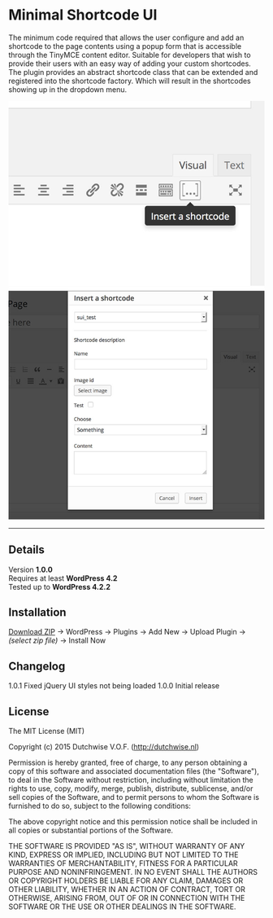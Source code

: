 Minimal Shortcode UI
======================
The minimum code required that allows the user configure and add an shortcode to the page contents using a popup form that is accessible through the TinyMCE content editor. Suitable for developers that wish to provide their users with an easy way of adding your custom shortcodes. The plugin provides an abstract shortcode class that can be extended and registered into the shortcode factory. Which will result in the shortcodes showing up in the dropdown menu.

![Screenshot](/screenshot-1.jpg?raw=true "Screenshot of the new button in the content editor")
![Screenshot](/screenshot-2.jpg?raw=true "Screenshot of the shortcode dialog")

----------

## Details
Version **1.0.0**  
Requires at least **WordPress 4.2**  
Tested up to **WordPress 4.2.2**

## Installation
[Download ZIP](https://github.com/Maxdw/minimal-shortcode-ui/archive/master.zip) -> WordPress -> Plugins -> Add New -> Upload Plugin -> *(select zip file)* -> Install Now

## Changelog
1.0.1 Fixed jQuery UI styles not being loaded
1.0.0 Initial release

## License
The MIT License (MIT)

Copyright (c) 2015 Dutchwise V.O.F. (http://dutchwise.nl)

Permission is hereby granted, free of charge, to any person obtaining a copy
of this software and associated documentation files (the "Software"), to deal
in the Software without restriction, including without limitation the rights
to use, copy, modify, merge, publish, distribute, sublicense, and/or sell
copies of the Software, and to permit persons to whom the Software is
furnished to do so, subject to the following conditions:

The above copyright notice and this permission notice shall be included in all
copies or substantial portions of the Software.

THE SOFTWARE IS PROVIDED "AS IS", WITHOUT WARRANTY OF ANY KIND, EXPRESS OR
IMPLIED, INCLUDING BUT NOT LIMITED TO THE WARRANTIES OF MERCHANTABILITY,
FITNESS FOR A PARTICULAR PURPOSE AND NONINFRINGEMENT. IN NO EVENT SHALL THE
AUTHORS OR COPYRIGHT HOLDERS BE LIABLE FOR ANY CLAIM, DAMAGES OR OTHER
LIABILITY, WHETHER IN AN ACTION OF CONTRACT, TORT OR OTHERWISE, ARISING FROM,
OUT OF OR IN CONNECTION WITH THE SOFTWARE OR THE USE OR OTHER DEALINGS IN THE
SOFTWARE.